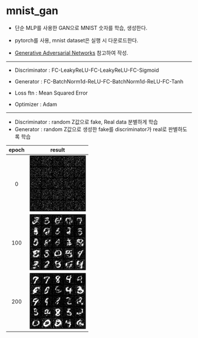 # mnist_gan
* 단순 MLP를 사용한 GAN으로 MNIST 숫자를 학습, 생성한다.
* pytorch를 사용, mnist dataset은 실행 시 다운로드한다.

* [Generative Adversarial Networks](https://arxiv.org/abs/1406.2661) 참고하여 작성.
***
* Discriminator : FC-LeakyReLU-FC-LeakyReLU-FC-Sigmoid
* Generator : FC-BatchNorm1d-ReLU-FC-BatchNorm1d-ReLU-FC-Tanh



* Loss ftn : Mean Squared Error
* Optimizer : Adam
***
* Discriminator : random Z값으로 fake, Real data 분별하게 학습
* Generator : random Z값으로 생성한 fake를 discriminator가 real로 판별하도록 학습

| epoch | result |
|:---:|:---:|
| 0 | ![epoch0](./images/epoch0.png) |
| 100 | ![epoch100](./images/epoch100.png) |
| 200 | ![epoch200](./images/epoch200.png) |